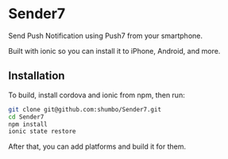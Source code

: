 Sender7
===

Send Push Notification using Push7 from your smartphone.

Built with ionic so you can install it to iPhone, Android, and more.

## Installation

To build, install cordova and ionic from npm, then run:

```bash
git clone git@github.com:shumbo/Sender7.git
cd Sender7
npm install
ionic state restore
```

After that, you can add platforms and build it for them.

